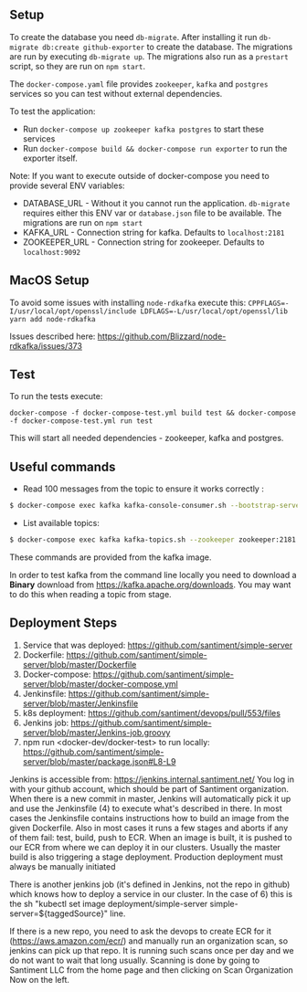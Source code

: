 ## Setup

To create the database you need `db-migrate`.
After installing it run `db-migrate db:create github-exporter` to create the database. The migrations are run by executing `db-migrate up`. The migrations also run as a `prestart` script, so they are run on `npm start`.

The `docker-compose.yaml` file provides `zookeeper`, `kafka` and `postgres` services so you can test without external dependencies.

To test the application:

- Run `docker-compose up zookeeper kafka postgres` to start these services
- Run `docker-compose build && docker-compose run exporter` to run the exporter itself.

Note: If you want to execute outside of docker-compose you need to provide several ENV variables:

- DATABASE_URL - Without it you cannot run the application. `db-migrate` requires either this ENV var or `database.json` file to be available. The migrations are run on `npm start`
- KAFKA_URL - Connection string for kafka. Defaults to `localhost:2181`
- ZOOKEEPER_URL - Connection string for zookeeper. Defaults to `localhost:9092`

## MacOS Setup

To avoid some issues with installing `node-rdkafka` execute this: `CPPFLAGS=-I/usr/local/opt/openssl/include LDFLAGS=-L/usr/local/opt/openssl/lib yarn add node-rdkafka`

Issues described here: https://github.com/Blizzard/node-rdkafka/issues/373

## Test

To run the tests execute:

```
docker-compose -f docker-compose-test.yml build test && docker-compose -f docker-compose-test.yml run test
```

This will start all needed dependencies - zookeeper, kafka and postgres.

## Useful commands

- Read 100 messages from the topic to ensure it works correctly :

```bash
$ docker-compose exec kafka kafka-console-consumer.sh --bootstrap-server localhost:9092 --from-beginning --topic github --max-messages 100
```

- List available topics:

```bash
$ docker-compose exec kafka kafka-topics.sh --zookeeper zookeeper:2181 --list
```

These commands are provided from the kafka image.

In order to test kafka from the command line locally you need to download a **Binary** download from https://kafka.apache.org/downloads.
You may want to do this when reading a topic from stage.

## Deployment Steps

1) Service that was deployed: https://github.com/santiment/simple-server
2) Dockerfile: https://github.com/santiment/simple-server/blob/master/Dockerfile
3) Docker-compose: https://github.com/santiment/simple-server/blob/master/docker-compose.yml
4) Jenkinsfile: https://github.com/santiment/simple-server/blob/master/Jenkinsfile
5) k8s deployment: https://github.com/santiment/devops/pull/553/files
6) Jenkins job: https://github.com/santiment/simple-server/blob/master/Jenkins-job.groovy
7) npm run <docker-dev/docker-test> to run locally: https://github.com/santiment/simple-server/blob/master/package.json#L8-L9

Jenkins is accessible from: https://jenkins.internal.santiment.net/
You log in with your github account, which should be part of Santiment organization.
When there is a new commit in master, Jenkins will automatically pick it up and use
the Jenkinsfile (4) to execute what's described in there. In most cases the Jenkinsfile 
contains instructions how to build an image from the given Dockerfile. Also in most cases it runs a few stages and aborts if any of them fail: test, build, push to ECR. When an image is
built, it is pushed to our ECR from where we can deploy it in our clusters. Usually the master build is also triggering a stage deployment. Production deployment must always be manually initiated

There is another jenkins job (it's defined in Jenkins, not the repo in github) which knows how to deploy a service in our cluster. In the case of 6) this is the sh "kubectl set image deployment/simple-server simple-server=${taggedSource}" line.

If there is a new repo, you need to ask the devops to create ECR for it (https://aws.amazon.com/ecr/) and manually run an organization scan, so jenkins can pick up that repo. It is running such scans once per day and we do not want to wait that long usually.
Scanning is done by going to Santiment LLC from the home page and then clicking on Scan Organization Now on the left.

